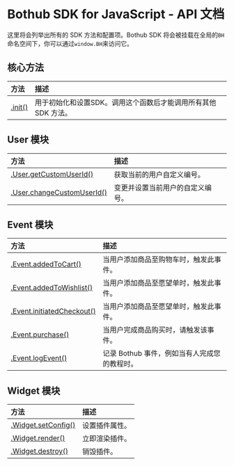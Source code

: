 # Bothub SDK for JavaScript - API 文档

这里将会列举出所有的 SDK 方法和配置项。Bothub SDK 将会被挂载在全局的`BH`命名空间下，你可以通过`window.BH`来访问它。

## 核心方法

|方法|描述|
|:--|:--|
|[.init()](./core/init.md)|用于初始化和设置SDK。调用这个函数后才能调用所有其他 SDK 方法。|

## User 模块

|方法|描述|
|:--|:--|
|[.User.getCustomUserId()](./user/getCustomUserId.md)|获取当前的用户自定义编号。|
|[.User.changeCustomUserId()](./user/changeCustomUserId.md)|变更并设置当前用户的自定义编号。|

## Event 模块

|方法|描述|
|:--|:--|
|[.Event.addedToCart()](./event/addedToCart.md)|当用户添加商品至购物车时，触发此事件。|
|[.Event.addedToWishlist()](./event/addedToCart.md)|当用户添加商品至愿望单时，触发此事件。|
|[.Event.initiatedCheckout()](./event/initiatedCheckout.md)|当用户添加商品至愿望单时，触发此事件。|
|[.Event.purchase()](./event/purchase.md)|当用户完成商品购买时，请触发该事件。|
|[.Event.logEvent()](./event/logEvent.md)|记录 Bothub 事件，例如当有人完成您的教程时。|

## Widget 模块
|方法|描述|
|:--|:--|
|[.Widget.setConfig()](./widget/setConfig.md)|设置插件属性。|
|[.Widget.render()](./widget/render.md)|立即渲染插件。|
|[.Widget.destroy()](./widget/destroy.md)|销毁插件。|
